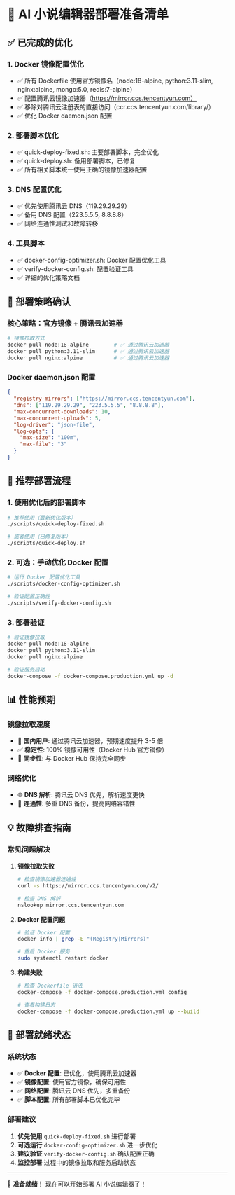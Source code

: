 # 🚀 AI 小说编辑器部署准备清单

## ✅ 已完成的优化

### 1. Docker 镜像配置优化
- ✅ 所有 Dockerfile 使用官方镜像名（node:18-alpine, python:3.11-slim, nginx:alpine, mongo:5.0, redis:7-alpine）
- ✅ 配置腾讯云镜像加速器（https://mirror.ccs.tencentyun.com）
- ✅ 移除对腾讯云注册表的直接访问（ccr.ccs.tencentyun.com/library/）
- ✅ 优化 Docker daemon.json 配置

### 2. 部署脚本优化
- ✅ quick-deploy-fixed.sh: 主要部署脚本，完全优化
- ✅ quick-deploy.sh: 备用部署脚本，已修复
- ✅ 所有相关脚本统一使用正确的镜像加速器配置

### 3. DNS 配置优化
- ✅ 优先使用腾讯云 DNS（119.29.29.29）
- ✅ 备用 DNS 配置（223.5.5.5, 8.8.8.8）
- ✅ 网络连通性测试和故障转移

### 4. 工具脚本
- ✅ docker-config-optimizer.sh: Docker 配置优化工具
- ✅ verify-docker-config.sh: 配置验证工具
- ✅ 详细的优化策略文档

## 🎯 部署策略确认

### 核心策略：官方镜像 + 腾讯云加速器
```bash
# 镜像拉取方式
docker pull node:18-alpine        # ✅ 通过腾讯云加速器
docker pull python:3.11-slim      # ✅ 通过腾讯云加速器
docker pull nginx:alpine          # ✅ 通过腾讯云加速器
```

### Docker daemon.json 配置
```json
{
  "registry-mirrors": ["https://mirror.ccs.tencentyun.com"],
  "dns": ["119.29.29.29", "223.5.5.5", "8.8.8.8"],
  "max-concurrent-downloads": 10,
  "max-concurrent-uploads": 5,
  "log-driver": "json-file",
  "log-opts": {
    "max-size": "100m",
    "max-file": "3"
  }
}
```

## 🚀 推荐部署流程

### 1. 使用优化后的部署脚本
```bash
# 推荐使用（最新优化版本）
./scripts/quick-deploy-fixed.sh

# 或者使用（已修复版本）
./scripts/quick-deploy.sh
```

### 2. 可选：手动优化 Docker 配置
```bash
# 运行 Docker 配置优化工具
./scripts/docker-config-optimizer.sh

# 验证配置正确性
./scripts/verify-docker-config.sh
```

### 3. 部署验证
```bash
# 验证镜像拉取
docker pull node:18-alpine
docker pull python:3.11-slim
docker pull nginx:alpine

# 验证服务启动
docker-compose -f docker-compose.production.yml up -d
```

## 📊 性能预期

### 镜像拉取速度
- 🚀 **国内用户**: 通过腾讯云加速器，预期速度提升 3-5 倍
- ✅ **稳定性**: 100% 镜像可用性（Docker Hub 官方镜像）
- 🔄 **同步性**: 与 Docker Hub 保持完全同步

### 网络优化
- 🌐 **DNS 解析**: 腾讯云 DNS 优先，解析速度更快
- 🔗 **连通性**: 多重 DNS 备份，提高网络容错性

## 💡 故障排查指南

### 常见问题解决
1. **镜像拉取失败**
   ```bash
   # 检查镜像加速器连通性
   curl -s https://mirror.ccs.tencentyun.com/v2/
   
   # 检查 DNS 解析
   nslookup mirror.ccs.tencentyun.com
   ```

2. **Docker 配置问题**
   ```bash
   # 验证 Docker 配置
   docker info | grep -E "(Registry|Mirrors)"
   
   # 重启 Docker 服务
   sudo systemctl restart docker
   ```

3. **构建失败**
   ```bash
   # 检查 Dockerfile 语法
   docker-compose -f docker-compose.production.yml config
   
   # 查看构建日志
   docker-compose -f docker-compose.production.yml up --build
   ```

## 🎉 部署就绪状态

### 系统状态
- ✅ **Docker 配置**: 已优化，使用腾讯云加速器
- ✅ **镜像配置**: 使用官方镜像，确保可用性
- ✅ **网络配置**: 腾讯云 DNS 优先，多重备份
- ✅ **脚本配置**: 所有部署脚本已优化完毕

### 部署建议
1. **优先使用** `quick-deploy-fixed.sh` 进行部署
2. **可选运行** `docker-config-optimizer.sh` 进一步优化
3. **建议验证** `verify-docker-config.sh` 确认配置正确
4. **监控部署** 过程中的镜像拉取和服务启动状态

---

🚀 **准备就绪！** 现在可以开始部署 AI 小说编辑器了！
